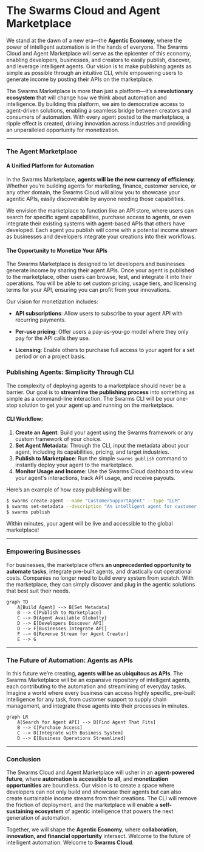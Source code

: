 # The Swarms Cloud and Agent Marketplace

We stand at the dawn of a new era—the **Agentic Economy**, where the power of intelligent automation is in the hands of everyone. The Swarms Cloud and Agent Marketplace will serve as the epicenter of this economy, enabling developers, businesses, and creators to easily publish, discover, and leverage intelligent agents. Our vision is to make publishing agents as simple as possible through an intuitive CLI, while empowering users to generate income by posting their APIs on the marketplace.

The Swarms Marketplace is more than just a platform—it’s a **revolutionary ecosystem** that will change how we think about automation and intelligence. By building this platform, we aim to democratize access to agent-driven solutions, enabling a seamless bridge between creators and consumers of automation. With every agent posted to the marketplace, a ripple effect is created, driving innovation across industries and providing an unparalleled opportunity for monetization.

---

### The Agent Marketplace

#### A Unified Platform for Automation

In the Swarms Marketplace, **agents will be the new currency of efficiency**. Whether you’re building agents for marketing, finance, customer service, or any other domain, the Swarms Cloud will allow you to showcase your agentic APIs, easily discoverable by anyone needing those capabilities.

We envision the marketplace to function like an API store, where users can search for specific agent capabilities, purchase access to agents, or even integrate their existing systems with agent-based APIs that others have developed. Each agent you publish will come with a potential income stream as businesses and developers integrate your creations into their workflows.

#### The Opportunity to Monetize Your APIs

The Swarms Marketplace is designed to let developers and businesses generate income by sharing their agent APIs. Once your agent is published to the marketplace, other users can browse, test, and integrate it into their operations. You will be able to set custom pricing, usage tiers, and licensing terms for your API, ensuring you can profit from your innovations.

Our vision for monetization includes:

- **API subscriptions**: Allow users to subscribe to your agent API with recurring payments.

- **Per-use pricing**: Offer users a pay-as-you-go model where they only pay for the API calls they use.

- **Licensing**: Enable others to purchase full access to your agent for a set period or on a project basis.

### Publishing Agents: Simplicity Through CLI

The complexity of deploying agents to a marketplace should never be a barrier. Our goal is to **streamline the publishing process** into something as simple as a command-line interaction. The Swarms CLI will be your one-stop solution to get your agent up and running on the marketplace.

#### CLI Workflow:

1. **Create an Agent**: Build your agent using the Swarms framework or any custom framework of your choice.
2. **Set Agent Metadata**: Through the CLI, input the metadata about your agent, including its capabilities, pricing, and target industries.
3. **Publish to Marketplace**: Run the simple `swarms publish` command to instantly deploy your agent to the marketplace.
4. **Monitor Usage and Income**: Use the Swarms Cloud dashboard to view your agent's interactions, track API usage, and receive payouts.

Here’s an example of how easy publishing will be:

```bash
$ swarms create-agent --name "CustomerSupportAgent" --type "LLM" 
$ swarms set-metadata --description "An intelligent agent for customer support operations" --pricing "subscription" --rate "$20/month"
$ swarms publish
```

Within minutes, your agent will be live and accessible to the global marketplace!

---

### Empowering Businesses

For businesses, the marketplace offers **an unprecedented opportunity to automate tasks**, integrate pre-built agents, and drastically cut operational costs. Companies no longer need to build every system from scratch. With the marketplace, they can simply discover and plug in the agentic solutions that best suit their needs.


```mermaid
graph TD
    A[Build Agent] --> B[Set Metadata]
    B --> C[Publish to Marketplace]
    C --> D{Agent Available Globally}
    D --> E[Developers Discover API]
    D --> F[Businesses Integrate API]
    F --> G[Revenue Stream for Agent Creator]
    E --> G
```

---

### The Future of Automation: Agents as APIs

In this future we’re creating, **agents will be as ubiquitous as APIs**. The Swarms Marketplace will be an expansive repository of intelligent agents, each contributing to the automation and streamlining of everyday tasks. Imagine a world where every business can access highly specific, pre-built intelligence for any task, from customer support to supply chain management, and integrate these agents into their processes in minutes.


```mermaid
graph LR
    A[Search for Agent API] --> B[Find Agent That Fits]
    B --> C[Purchase Access]
    C --> D[Integrate with Business System]
    D --> E[Business Operations Streamlined]
```

---

### Conclusion

The Swarms Cloud and Agent Marketplace will usher in an **agent-powered future**, where **automation is accessible to all**, and **monetization opportunities** are boundless. Our vision is to create a space where developers can not only build and showcase their agents but can also create sustainable income streams from their creations. The CLI will remove the friction of deployment, and the marketplace will enable a **self-sustaining ecosystem** of agentic intelligence that powers the next generation of automation. 

Together, we will shape the **Agentic Economy**, where **collaboration, innovation, and financial opportunity** intersect. Welcome to the future of intelligent automation. Welcome to **Swarms Cloud**.